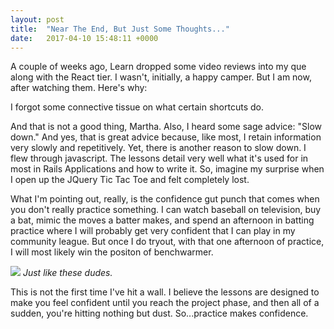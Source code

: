 ```yaml
---
layout: post
title:  "Near The End, But Just Some Thoughts..."
date:   2017-04-10 15:48:11 +0000
---
```



A couple of weeks ago, Learn dropped some video reviews into my que along with the React tier. I wasn't, initially, a happy camper. But I am now, after watching them. Here's why:

I forgot some connective tissue on what certain shortcuts do.

And that is not a good thing, Martha. Also, I heard some sage advice: "Slow down." And yes, that is great advice because, like most, I retain information very slowly and repetitively. Yet, there is another reason to slow down. I flew through javascript. The lessons detail very well what it's used for in most in Rails Applications and how to write it. So, imagine my surprise when I open up the JQuery Tic Tac Toe and felt completely lost. 

What I'm pointing out, really, is the confidence gut punch that comes when you don't really practice something. I can watch baseball on television, buy a bat, mimic the moves a batter makes, and spend an afternoon in batting practice where I will probably get very confident that I can play in my community league. But once I do tryout, with that one afternoon of practice, I will most likely win the positon of benchwarmer.

![](http://www.proprofs.com/quiz-school/topic_images/p19uo872l1rlq179u18opn3e1u123.jpg)
*Just like these dudes.*

This is not the first time I've hit a wall. I believe the lessons are designed to make you feel confident until you reach the project phase, and then all of a sudden, you're hitting nothing but dust. So...practice makes confidence.
